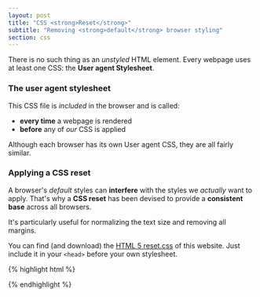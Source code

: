 ```yaml
---
layout: post
title: "CSS <strong>Reset</strong>"
subtitle: "Removing <strong>default</strong> browser styling"
section: css
---
```


There is no such thing as an _unstyled_ HTML element. Every webpage uses at least one CSS: the **User agent Stylesheet**.

### The user agent stylesheet

This CSS file is _included_ in the browser and is called:

* **every time** a webpage is rendered
* **before** any of _our_ CSS is applied

Although each browser has its own User agent CSS, they are all fairly similar.

### Applying a CSS reset

A browser's _default_ styles can **interfere** with the styles we _actually_ want to apply. That's why a **CSS reset** has been devised to provide a **consistent base** across all browsers.

It's particularly useful for normalizing the text size and removing all margins.

You can find (and download) the [HTML 5 reset.css](css/reset.css) of this website. Just include it in your `<head>` before your own stylesheet.

{% highlight html %}
<head>
  <link rel="stylesheet" type="text/css" href="reset.css">
  <link rel="stylesheet" type="text/css" href="styles.css">
</head>
{% endhighlight %}
